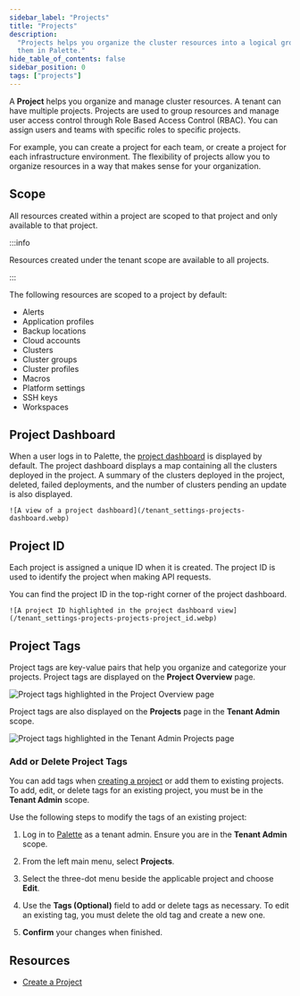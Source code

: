 ```yaml
---
sidebar_label: "Projects"
title: "Projects"
description:
  "Projects helps you organize the cluster resources into a logical grouping. Learn more about project and how to use
  them in Palette."
hide_table_of_contents: false
sidebar_position: 0
tags: ["projects"]
---
```


A **Project** helps you organize and manage cluster resources. A tenant can have multiple projects. Projects are used to
group resources and manage user access control through Role Based Access Control (RBAC). You can assign users and teams
with specific roles to specific projects.

For example, you can create a project for each team, or create a project for each infrastructure environment. The
flexibility of projects allow you to organize resources in a way that makes sense for your organization.

## Scope

All resources created within a project are scoped to that project and only available to that project.

:::info

Resources created under the tenant scope are available to all projects.

:::

The following resources are scoped to a project by default:

- Alerts
- Application profiles
- Backup locations
- Cloud accounts
- Clusters
- Cluster groups
- Cluster profiles
- Macros
- Platform settings
- SSH keys
- Workspaces

## Project Dashboard

When a user logs in to Palette, the [project dashboard](../../introduction/dashboard.md) is displayed by default. The
project dashboard displays a map containing all the clusters deployed in the project. A summary of the clusters deployed
in the project, deleted, failed deployments, and the number of clusters pending an update is also displayed.

    ![A view of a project dashboard](/tenant_settings-projects-dashboard.webp)

## Project ID

Each project is assigned a unique ID when it is created. The project ID is used to identify the project when making API
requests.

You can find the project ID in the top-right corner of the project dashboard.

    ![A project ID highlighted in the project dashboard view](/tenant_settings-projects-projects-project_id.webp)

## Project Tags

Project tags are key-value pairs that help you organize and categorize your projects. Project tags are displayed on the
**Project Overview** page.

![Project tags highlighted in the Project Overview page](/tenant-settings_projects_project-tags-overview_4-8.webp)

Project tags are also displayed on the **Projects** page in the **Tenant Admin** scope.

![Project tags highlighted in the Tenant Admin Projects page](/tenant-settings_projects_project-tags-admin_4-8.webp)

### Add or Delete Project Tags

You can add tags when [creating a project](./create-manage-projects.md#create-a-project) or add them to existing projects. To add, edit, or delete tags for an existing project, you must be in the **Tenant Admin** scope.

Use the following steps to modify the tags of an existing project:

1. Log in to [Palette](https://console.spectrocloud.com) as a tenant admin. Ensure you are in the **Tenant Admin** scope.

2. From the left main menu, select **Projects**. 

3. Select the three-dot menu beside the applicable project and choose **Edit**. 

4. Use the **Tags (Optional)** field to add or delete tags as necessary. To edit an existing tag, you must delete the old tag and create a new one.

5. **Confirm** your changes when finished.

## Resources

- [Create a Project](./create-manage-projects.md)
